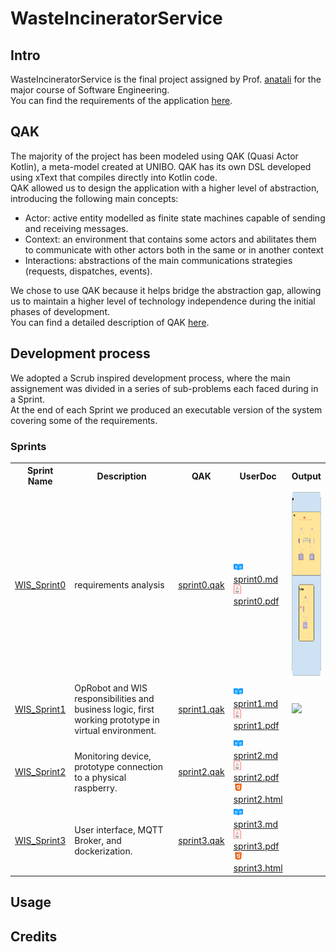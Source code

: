 # WasteIncineratorService

## Intro
WasteIncineratorService is the final project assigned by Prof. [anatali](https://github.com/anatali) for the major course of Software Engineering.<br/>
You can find the requirements of the application [here](https://htmlpreview.github.io/?https://github.com/b3nny01/WasteIncineratorService/blob/main/_resources/slides/TemaFinale24.html).


## QAK
The majority of the project has been modeled using QAK (Quasi Actor Kotlin), a meta-model created at UNIBO.
QAK has its own DSL developed using xText that compiles directly into Kotlin code.<br/>
QAK allowed us to design the application with a higher level of abstraction, introducing the following main concepts:
* Actor: active entity modelled as finite state machines capable of sending and receiving messages.
* Context: an environment that contains some actors and abilitates them to communicate with other actors both in the same or in another context
* Interactions: abstractions of the main communications strategies (requests, dispatches, events).

We chose to use QAK because it helps bridge the abstraction gap, allowing us to maintain a higher level of technology independence during the initial phases of development.<br/>
You can find a detailed description of QAK  [here](https://htmlpreview.github.io/?https://github.com/b3nny01/WasteIncineratorService/blob/main/_resources/slides/QakActors24.html).

## Development process
We adopted a Scrub inspired development process, where the main assignement was divided in a series of sub-problems each faced during in a Sprint.<br/>
At the end of each Sprint we produced an executable version of the system covering some of the requirements.

### Sprints

<table>
    <tr>
        <th>
            <b>Sprint Name</b>
        </th>
        <th>
            <b>Description</b>
        </th>
        <th>
            <b>QAK</b>
        </th>
        <th>
            <b>UserDoc</tb>
        </th>
        <th>
        Output
        </th>
    </tr>
    <tr>
        <td>
            <a href="./WIS_Sprint0/">WIS_Sprint0</a>
        </td>
        <td width="300px">
            requirements analysis
        </td>
        <td>
            <a href="Sprint0/WIS/src/sprint0.qak">sprint0.qak</a>
        </td>
        <td>
            <img src="_resources/imgs/readmeLogo.svg" height="15px"/> <a href="Sprint0/README.md">sprint0.md</a><br/>
            <img src="_resources/imgs/pdfLogo.png" height="15px"/> <a href="https://nbviewer.org/github/b3nny01/WasteIncineratorService/blob/main/Sprint0/README.pdf" title="sprint0.pdf" download>sprint0.pdf</a><br/>
        </td>
        <td>
            <img src="Sprint0/_resources/imgs/wis_systemarch.png" height="300px">
        </td>
    </tr>
    <tr>
        <td>
            <a href="./WIS_Sprint1/">WIS_Sprint1</a>
        </td>
        <td width="300px">
            OpRobot and WIS responsibilities and business logic, first working prototype in virtual environment.
        </td>
        <td>
            <a href="Sprint1/WIS/src/sprint1.qak">sprint1.qak</a>
        </td>
        <td>
            <img src="_resources/imgs/readmeLogo.svg" height="15px"/> <a href="Sprint1/README.md">sprint1.md</a><br/>
            <img src="_resources/imgs/pdfLogo.png" height="15px"/> <a href="https://nbviewer.org/github/b3nny01/WasteIncineratorService/blob/main/Sprint1/README.pdf" title="sprint1.pdf" download>sprint1.pdf</a><br/>
        </td>
        <td>
            <img src="Sprint1/_resources/imgs/sprint1_recording.gif" height="300px">
        </td>
    </tr>
    <tr>
        <td>
            <a href="./WIS_Sprint2/">WIS_Sprint2</a>
        </td>
        <td width="300px">
            Monitoring device, prototype connection to a physical raspberry.
        </td>
        <td>
            <a href="./WIS_Sprint2/src/sprint2.qak">sprint2.qak</a>
        </td>
        <td>
            <img src="_resources/imgs/readmeLogo.svg" height="15px"/> <a href="WIS_Sprint2/userDocs/sprint2.md">sprint2.md</a><br/>
            <img src="_resources/imgs/pdfLogo.png" height="15px"/> <a href="https://nbviewer.org/github/b3nny01/WasteIncineratorService/blob/main/WIS_Sprint2/userDocs/sprint2.pdf" title="sprint2.pdf" download>sprint2.pdf</a><br/>
            <img src="_resources/imgs/htmlLogo.png" height="15px"/> <a href="https://htmlpreview.github.io/?https://github.com/b3nny01/WasteIncineratorService/blob/main/WIS_Sprint2/userDocs/sprint2.html" title="sprint2.html" download>sprint2.html</a>
        </td>
    </tr>
    <tr>
        <td>
            <a href="./WIS_Sprint3/">WIS_Sprint3</a>
        </td>
        <td width="300px">
            User interface, MQTT Broker, and dockerization.
        </td>
        <td>
            <a href="./WIS_Sprint3/src/sprint3.qak">sprint3.qak</a>
        </td>
        <td>
            <img src="_resources/imgs/readmeLogo.svg" height="15px"/> <a href="WIS_Sprint3/userDocs/sprint3.md">sprint3.md</a><br/>
            <img src="_resources/imgs/pdfLogo.png" height="15px"/> <a href="https://nbviewer.org/github/b3nny01/WasteIncineratorService/blob/main/WIS_Sprint3/userDocs/sprint3.pdf" title="sprint3.pdf" download>sprint3.pdf</a><br/>
            <img src="_resources/imgs/htmlLogo.png" height="15px"/> <a href="https://htmlpreview.github.io/?https://github.com/b3nny01/WasteIncineratorService/blob/main/WIS_Sprint3/userDocs/sprint3.html" title="sprint3.html" download>sprint3.html</a>
        </td>
    </tr>
</table>

## Usage

## Credits

